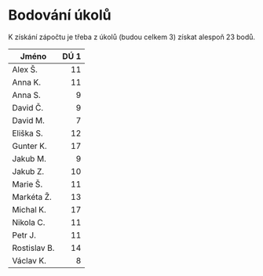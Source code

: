 # Bodování úkolů

K získání zápočtu je třeba z úkolů (budou celkem 3) získat alespoň 23 bodů.

| Jméno		| DÚ 1	|
|---------------|------:|
| Alex Š.	| 11	|
| Anna K.	| 11	|
| Anna S.	| 9	|
| David Č.	| 9	|
| David M.	| 7	|
| Eliška S.	| 12	|
| Gunter K.	| 17	|
| Jakub M.	| 9	|
| Jakub Z.	| 10	|
| Marie Š.	| 11	|
| Markéta Ž.	| 13	|
| Michal K.	| 17	|
| Nikola C.	| 11	|
| Petr J.	| 11	|
| Rostislav B.	| 14	|
| Václav K.	| 8	|

